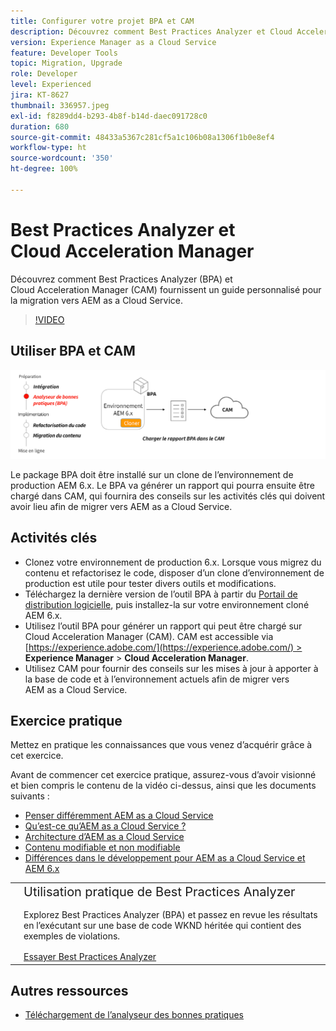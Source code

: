 ```yaml
---
title: Configurer votre projet BPA et CAM
description: Découvrez comment Best Practices Analyzer et Cloud Acceleration Manager fournissent un guide personnalisé pour la migration vers AEM as a Cloud Service.
version: Experience Manager as a Cloud Service
feature: Developer Tools
topic: Migration, Upgrade
role: Developer
level: Experienced
jira: KT-8627
thumbnail: 336957.jpeg
exl-id: f8289dd4-b293-4b8f-b14d-daec091728c0
duration: 680
source-git-commit: 48433a5367c281cf5a1c106b08a1306f1b0e8ef4
workflow-type: ht
source-wordcount: '350'
ht-degree: 100%

---
```


# Best Practices Analyzer et Cloud Acceleration Manager

Découvrez comment Best Practices Analyzer (BPA) et Cloud Acceleration Manager (CAM) fournissent un guide personnalisé pour la migration vers AEM as a Cloud Service. 

>[!VIDEO](https://video.tv.adobe.com/v/336957?quality=12&learn=on)

## Utiliser BPA et CAM

![Diagramme de haut niveau BPA et CAM.](assets/bpa-cam-diagram.png)

Le package BPA doit être installé sur un clone de l’environnement de production AEM 6.x. Le BPA va générer un rapport qui pourra ensuite être chargé dans CAM, qui fournira des conseils sur les activités clés qui doivent avoir lieu afin de migrer vers AEM as a Cloud Service.

## Activités clés

+ Clonez votre environnement de production 6.x. Lorsque vous migrez du contenu et refactorisez le code, disposer d’un clone d’environnement de production est utile pour tester divers outils et modifications.
+ Téléchargez la dernière version de l’outil BPA à partir du [Portail de distribution logicielle](https://experience.adobe.com/#/downloads/content/software-distribution/en/aemcloud.html?lang=fr), puis installez-la sur votre environnement cloné AEM 6.x.
+ Utilisez l’outil BPA pour générer un rapport qui peut être chargé sur Cloud Acceleration Manager (CAM). CAM est accessible via [https://experience.adobe.com/](https://experience.adobe.com/) > **Experience Manager** > **Cloud Acceleration Manager**.
+ Utilisez CAM pour fournir des conseils sur les mises à jour à apporter à la base de code et à l’environnement actuels afin de migrer vers AEM as a Cloud Service.

## Exercice pratique

Mettez en pratique les connaissances que vous venez d’acquérir grâce à cet exercice.

Avant de commencer cet exercice pratique, assurez-vous d’avoir visionné et bien compris le contenu de la vidéo ci-dessus, ainsi que les documents suivants :

+ [Penser différemment AEM as a Cloud Service](./introduction.md)
+ [Qu’est-ce qu’AEM as a Cloud Service ?](https://experienceleague.adobe.com/docs/experience-manager-learn/cloud-service/introduction/what-is-aem-as-a-cloud-service.html?lang=fr)
+ [Architecture d’AEM as a Cloud Service](https://experienceleague.adobe.com/docs/experience-manager-learn/cloud-service/introduction/architecture.html?lang=fr)
+ [Contenu modifiable et non modifiable](https://experienceleague.adobe.com/docs/experience-manager-learn/cloud-service/developing/basics/mutable-immutable.html?lang=fr)
+ [Différences dans le développement pour AEM as a Cloud Service et AEM 6.x](https://experienceleague.adobe.com/docs/experience-manager-cloud-service/implementing/developing/development-guidelines.html?lang=fr#developing)

<table style="border-width:0">
    <tr>
        <td style="width:150px">
            <a  rel="noreferrer"
                target="_blank"
                href="https://github.com/adobe/aem-cloud-engineering-video-series-exercises/tree/session1-differently#bootcamp---session-1-introduction-and-thinking-differently"><img alt="Exercice pratique : référentiel GitHub" src="./assets/github.png"/>
            </a>        
        </td>
        <td style="width:100%;margin-bottom:1rem;">
            <div style="font-size:1.25rem;font-weight:400;">Utilisation pratique de Best Practices Analyzer</div>
            <p style="margin:1rem 0">
                Explorez Best Practices Analyzer (BPA) et passez en revue les résultats en l’exécutant sur une base de code WKND héritée qui contient des exemples de violations.
            </p>
            <a  rel="noreferrer"
                target="_blank"
                href="https://github.com/adobe/aem-cloud-engineering-video-series-exercises/tree/session1-differently#bootcamp---session-1-introduction-and-thinking-differently" class="spectrum-Button spectrum-Button--primary spectrum-Button--sizeM">
<span class="spectrum-Button-label has-no-wrap has-text-weight-bold">Essayer Best Practices Analyzer</span>
</a>
        </td>
    </tr>
</table>


## Autres ressources

+ [Téléchargement de l’analyseur des bonnes pratiques](https://experience.adobe.com/#/downloads/content/software-distribution/fr/aemcloud.html?fulltext=Best*+Practices*+Analyzer*&amp;orderby=%40jcr%3Acontent%2Fjcr%3AlastModified&amp;orderby.sort=desc&amp;layout=list&amp;p.offset=0&amp;p.limit=1)